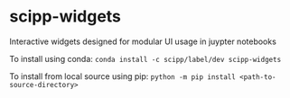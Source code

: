 # scipp-widgets
Interactive widgets designed for modular UI usage in juypter notebooks

To install using conda: `conda install -c scipp/label/dev scipp-widgets`

To install from local source using pip: `python -m pip install <path-to-source-directory>`